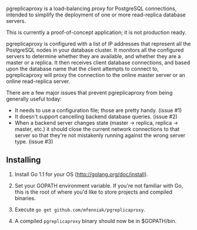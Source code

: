 pgreplicaproxy is a load-balancing proxy for PostgreSQL connections, intended
to simplify the deployment of one or more read-replica database servers.

This is currently a proof-of-concept application; it is not production ready.

pgreplicaproxy is configured with a list of IP addresses that represent all
the PostgreSQL nodes in your database cluster.  It monitors all the configured
servers to determine whether they are available, and whether they are a master
or a replica.  It then receives client database connections, and based upon
the database name that the client attempts to connect to, pgreplicaproxy will
proxy the connection to the online master server or an online read-replica
server.

There are a few major issues that prevent pgreplicaproxy from being generally
useful today:

* It needs to use a configuration file; those are pretty handy. (issue #1)
* It doesn't support cancelling backend database queries. (issue #2)
* When a backend server changes state (master -> replica, replica -> master,
  etc.) it should close the current network connections to that server so that
  they're not mistakenly running against the wrong server type. (issue #3)

Installing
----------

1. Install Go 1.1 for your OS (http://golang.org/doc/install).

2. Set your GOPATH environment variable.  If you're not familiar with Go, this
   is the root of where you'd like to store projects and compiled binaries.

3. Execute `go get github.com/mfenniak/pgreplicaproxy`.

4. A compiled `pgreplicaproxy` binary should now be in $GOPATH/bin.
